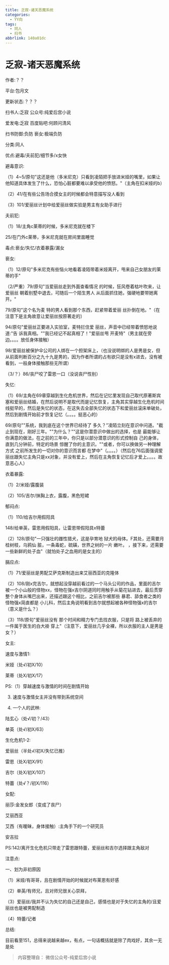 ```yaml
---
title: 乏寂-诸天恶魔系统
categories:
  - YY向
tags:
  - 同人
  - 扫书
abbrlink: 140a01dc
---
```

# 乏寂-诸天恶魔系统
作者:？？

平台:包月文

更新状态:？？？

扫书人:乏寂 公众号:纯爱后宫小说

爱发电:乏寂 百度贴吧:何顾问清风

扫书防御:负防 亵女:极端负防

分类:同人

优点:避毒/夫前犯/细节多/x女快

避毒意识:

（1）4\~5/原句"这还是他（多米尼克）只看到凌陌把手放进米娅的嘴里，如果让他知道具体发生了什么，恐怕心脏都要难以承受他的愤怒。"（主角在扣米娅的b）

（2）41/在有些公告场合摸女主的时候都会特意描写没人看到

（3）101/爱丽丝计划中给爱丽丝做实验是男主有女助手进行

夫前犯:

（1）18/主角c莱蒂的时候，多米尼克就在楼下

25/在门外c莱蒂，多米尼克就在房间里面睡觉

毒点:亵女/失忆/衣着暴露/漏女

亵女:

（1）12/原句"多米尼克有些恼火地看着凌陌带着米娅离开，甩来自己女朋友的莱蒂的手"

（2/严重）79/原句"当爱丽丝走到外面查看情况
的时候，狂风卷着枯叶吹来，让爱丽丝 朝着别墅中退去，可随后一个陌生男人
从后面抓住她，强硬地要带她离开。"

79/原句"这个名为麦 特的男人看到那个东西，赶紧带着爱丽
丝扑倒在地。"（在注意下是主角故意让爱丽丝按原著走的）

94/原句"爱丽丝正要进入实验室，麦特拦住爱
丽丝，声音中已经带着愤怒地说道:"告
诉我真相。""我已经记不起真相了！"爱丽丝甩
开麦特"（男主就在旁边。。。。放任身体接触）

98/爱丽丝被保护伞公司的人绑在一个担架床上，（也没说明绑的人是男是女，但从前面判断百分之九十九是男的，因为作者所谓的占有欲只是没有x进去，没有被看到，一般身体接触那些无所谓）

（3/？）86/丧尸咬了雷恩一口（没说丧尸性别）

失忆:

（1）69/主角在69章穿越到生化危机世界，然后在记忆里发现自己取代原著斯宾塞和爱丽丝结婚，在然后说明不是取代而是记忆恢复，主角其实穿越生化危机时间线挺早的，然后是失忆的状态，在这失去全部失忆的状态下和爱丽丝滚床单破处，然后到剧情开始前才恢复记忆（。。。。挺恶心的）

69/原句""系统，我到底在这个世界已经待了
多久？"凌陌立刻在意识中问道。"截止到现在，刚好三年。""为什么？""这是你潜意识中做出的选择，也是
最能够让你满意的做法，在之前的三年中，你只是以部分潜意识的形式控制自
己的身体，直到几分钟前，特定的场景
惊醒了你的主意识。""或者，你可以换做另一种理解方式
之前所发生的一切对你的意识而言都
在梦中"（。。。。）（然后在76后面强调爱丽丝跟失忆主角只是xx对象，并没有爱上，然后在主角恢复记忆后才爱上。。。。故意恶心人）

衣着暴露:

（1）2/米娅/露腹装

（2）105/吉尔/抹胸上衣，露腹，黑色短裙

郁闷点:

（1）110/给吉尔用假阳具

148/给单英，雷恩用假阳具，让雷恩带假阳具x特蕾

（2）128/原句"一只强壮的雌性猎犬，这是孕育地
狱犬的母体。F其处，还需要月桂树枝，乌鸦仙
脏，一条毒蛇，硫磺，世界之树的一片 嫩叶。
，接下来，还需要一些新鲜的处子血"（就怕处子之血用的是女主的）

膈应点:

（1）71/爱丽丝是男配艾萨克斯制造出来艾丽西亚的克隆体

（2）108/刚x完吉尔，就想起没穿越前看过的一个马头公司的作品，里面的吉尔被一个小山般的怪物xx，怪物在强x吉尔阴道同时用触手从菊花钻进去，最后贯穿整个身体从嘴巴出来，还描述跟这个相比，之前吉尔被那些
暴君、舔食者之类的怪物强x简直都是
小儿科，然后主角说明看到吉尔就想起被各种怪物强x的吉尔（意义是什么？）

（3）118/原句"爱丽丝没有 那个时间和精力专门去找衣服，只是将
路上被丢弃的一件属于医生的白大褂
穿上"（注意下，爱丽丝几乎全裸，所以衣服的主人是男是女？）

女主:

速度与激情1:

米娅（处√/初X/10）

莱蒂（处X/初X/17）

PS:（1）穿越速度与激情的时间在剧情开始

3.  速度与激情女主并没有带到系统空间

4.  一个人的武林:

陆玄心（处√/初？/43）

单英（处√/初X/63）

生化危机1-2:

爱丽丝（半处√/初X/失忆已推）

雷恩（处X/初X/91）

吉尔（处X/初X/107）

特蕾（处√？/初X/116）

女配:

丽莎:金发女郎（变成了丧尸）

艾丽西亚

艾西（有暧昧，身体接触）:主角手下的一个研究员

安吉拉

PS:142/离开生化危机只带走了雷恩跟特蕾，爱丽丝和吉尔选择跟主角敌对

注意点:

一、划为非初原因

（1）米娅/有哥哥，且在剧情开始的时候就对布莱恩有好感

（2）单英/有师兄，且对师兄很关心崇拜，

（3）爱丽丝/我并不认为失忆的自己还是自己，感情也是对于失忆的主角的/且爱丽丝也是被男配制造

（4）特蕾/记者

总结:

目前看至151，总得来说越来越ex，有点，一句话概括就是除了肉戏好，其余一无是处

> 内容整理自： 微信公众号-纯爱后宫小说